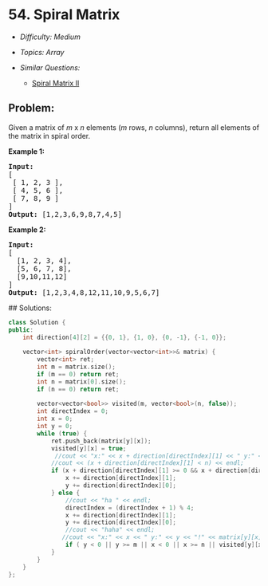 # 54. Spiral Matrix

* *Difficulty: Medium*

* *Topics: Array*

* *Similar Questions:*

  * [Spiral Matrix II](./tests/spiral-matrix.md)

## Problem:

<p>Given a matrix of <em>m</em> x <em>n</em> elements (<em>m</em> rows, <em>n</em> columns), return all elements of the matrix in spiral order.</p>

<p><strong>Example 1:</strong></p>

<pre>
<strong>Input:</strong>
[
 [ 1, 2, 3 ],
 [ 4, 5, 6 ],
 [ 7, 8, 9 ]
]
<strong>Output:</strong> [1,2,3,6,9,8,7,4,5]
</pre>

<p><strong>Example 2:</strong></p>
<pre>
<strong>Input:</strong>
[
  [1, 2, 3, 4],
  [5, 6, 7, 8],
  [9,10,11,12]
]
<strong>Output:</strong> [1,2,3,4,8,12,11,10,9,5,6,7]
</pre>
## Solutions:

```c++
class Solution {
public:
    int direction[4][2] = {{0, 1}, {1, 0}, {0, -1}, {-1, 0}};
    
    vector<int> spiralOrder(vector<vector<int>>& matrix) {
        vector<int> ret;
        int m = matrix.size();
        if (m == 0) return ret;
        int n = matrix[0].size();
        if (n == 0) return ret;
        
        vector<vector<bool>> visited(m, vector<bool>(n, false));
        int directIndex = 0;
        int x = 0;
        int y = 0;
        while (true) {
            ret.push_back(matrix[y][x]);
            visited[y][x] = true;
             //cout << "x:" << x + direction[directIndex][1] << " y:" << y + direction[directIndex][0]<< "!" << matrix[y][x] << endl;
            //cout << (x + direction[directIndex][1] < n) << endl;
            if (x + direction[directIndex][1] >= 0 && x + direction[directIndex][1] < n && y + direction[directIndex][0] >= 0 && y + direction[directIndex][0] < m && !visited[y + direction[directIndex][0]][x + direction[directIndex][1]]) {
                x += direction[directIndex][1];
                y += direction[directIndex][0];
            } else {
                //cout << "ha " << endl;
                directIndex = (directIndex + 1) % 4;
                x += direction[directIndex][1];
                y += direction[directIndex][0];
                //cout << "haha" << endl;
               //cout << "x:" << x << " y:" << y << "!" << matrix[y][x] << endl;
                if ( y < 0 || y >= m || x < 0 || x >= n || visited[y][x])  return ret;
            }
        }
    }
};
```
